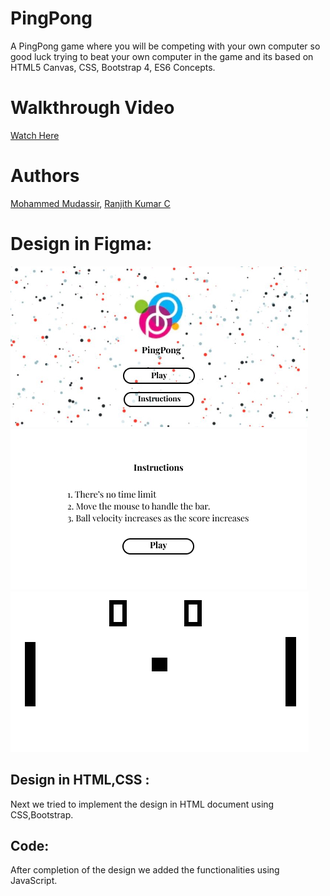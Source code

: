# PingPong
A PingPong game where you will be competing with your own computer so good luck trying to beat your own computer in the game and its based on HTML5 Canvas, CSS, Bootstrap 4, ES6 Concepts.

# Walkthrough Video
[Watch Here](https://youtu.be/oi8I6qbrQaY)

# Authors
[Mohammed Mudassir](https://github.com/Md-Mudassir), 
[Ranjith Kumar C](https://github.com/ranjithckumar)

# Design in Figma:
![Initial Design](https://github.com/Md-Mudassir/PingPong/blob/master/img/Index.jpg)
![](https://github.com/Md-Mudassir/PingPong/blob/master/img/Instructions.jpg)
![](https://github.com/Md-Mudassir/PingPong/blob/master/img/play.jpg)

## Design in HTML,CSS :
Next we tried to implement the design in HTML document using CSS,Bootstrap.

## Code:
After completion of the design we added the functionalities using JavaScript.
